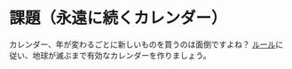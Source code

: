 # 課題（永遠に続くカレンダー）

カレンダー、年が変わるごとに新しいものを買うのは面倒ですよね？
[ルール](./rules/index.md)に従い、地球が滅ぶまで有効なカレンダーを作りましょう。

